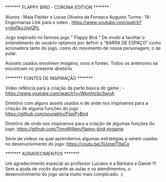  ******* FLAPPY BIRD - CORONA EDITION *******
 
 
 
 Alunos : Maia Fleider e Lucas Oliveira da Fonseca Augusto 
 Turma : 1A-Engenharias
 Link para o video : https://www.youtube.com/watch?v=bq5kzJyoQPc

 Jogo inspirado no famoso jogo " Flappy Bird " 
 De modo a facilitar o entendimento do usuário optamos por definir a "BARRA DE ESPAÇO" como acionadora tanto do jogo,
 como do movimento de nossa personagem, o de pular.

 Asssets usados envolvem imagens, sons e fontes. Todos os anteriores se encontram no presente diretório

******** FONTES DE INSPIRAÇÃO *******

 Video refência para a criação da parte básica do game :
 -https://www.youtube.com/watch?v=WbmHcbcSwnA 

 Diretório com alguns assets usados e de onde nos inspiramos para a criação de alguma funções do jogo :
 https://github.com/sourabhv/FlapPyBird

 Diretório de onde nos inspiramos para a criação de algumas funções do jogo:
 https://github.com/TimoWilken/flappy-bird-pygame

 Série de videos na qual aprendemos algumas estratégias a serem usadas no desenvolvimento do jogo:
 https://youtu.be/3UxnelT9aCo

 ******* AGRADECIMENTOS *******
 
 Um agradecimento especial ao professor Luciano e a Bárbara e Daniel !!! Sem a ajuda de vocês durante as aulas e os atendimentos,
 o desenvolvimento do jogo seria muito mais complicado. :)
